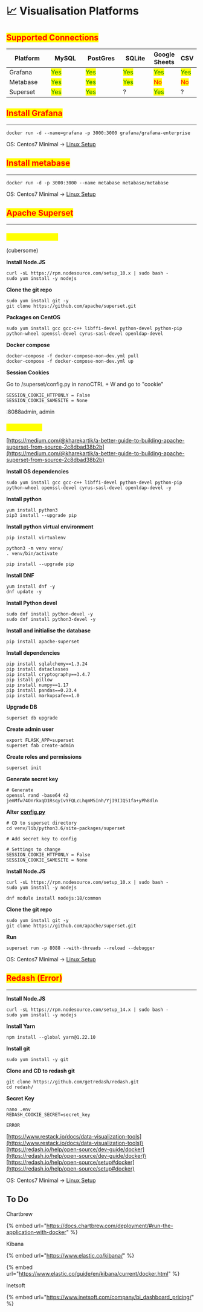 # 📈 Visualisation Platforms

## <mark style="color:red;">**Supported Connections**</mark>

<table><thead><tr><th width="146">Platform</th><th width="124">MySQL</th><th width="114">PostGres</th><th width="101">SQLite</th><th>Google Sheets</th><th>CSV</th></tr></thead><tbody><tr><td>Grafana</td><td><mark style="color:green;">Yes</mark></td><td><mark style="color:green;">Yes</mark></td><td><mark style="color:green;">Yes</mark></td><td><mark style="color:green;">Yes</mark></td><td><mark style="color:green;">Yes</mark></td></tr><tr><td>Metabase</td><td><mark style="color:green;">Yes</mark></td><td><mark style="color:green;">Yes</mark></td><td><mark style="color:green;">Yes</mark></td><td><mark style="color:red;">No</mark></td><td><mark style="color:red;">No</mark></td></tr><tr><td>Superset</td><td><mark style="color:green;">Yes</mark></td><td><mark style="color:green;">Yes</mark></td><td>?</td><td><mark style="color:green;">Yes</mark></td><td>?</td></tr></tbody></table>

## <mark style="color:red;">**Install Grafana**</mark>

***

```
docker run -d --name=grafana -p 3000:3000 grafana/grafana-enterprise
```

OS: Centos7 Minimal -> [Linux Setup](https://app.gitbook.com/s/s5FF7hhZDUs2h4yzdZ19/operating-systems/linux-setup "mention")

## <mark style="color:red;">**Install metabase**</mark>

***

```
docker run -d -p 3000:3000 --name metabase metabase/metabase
```

OS: Centos7 Minimal -> [Linux Setup](https://app.gitbook.com/s/s5FF7hhZDUs2h4yzdZ19/operating-systems/linux-setup "mention")

## <mark style="color:red;">Apache Superset</mark>

***

### <mark style="color:yellow;">Docker Compose</mark>

(cubersome)

**Install Node.JS**

```
curl -sL https://rpm.nodesource.com/setup_10.x | sudo bash -
sudo yum install -y nodejs
```

**Clone the git repo**

```
sudo yum install git -y
git clone https://github.com/apache/superset.git
```

**Packages on CentOS**

```
sudo yum install gcc gcc-c++ libffi-devel python-devel python-pip python-wheel openssl-devel cyrus-sasl-devel openldap-devel
```

**Docker compose**

```
docker-compose -f docker-compose-non-dev.yml pull
docker-compose -f docker-compose-non-dev.yml up
```

**Session Cookies**

Go to /superset/config.py in nanoCTRL + W and go to "cookie"

```
SESSION_COOKIE_HTTPONLY = False
SESSION_COOKIE_SAMESITE = None
```

:8088admin, admin

### <mark style="color:yellow;">Local install</mark>

[https://medium.com/@kharekartik/a-better-guide-to-building-apache-superset-from-source-2c8dbad38b2b](https://medium.com/@kharekartik/a-better-guide-to-building-apache-superset-from-source-2c8dbad38b2b)

**Install OS dependencies**

```
sudo yum install gcc gcc-c++ libffi-devel python-devel python-pip python-wheel openssl-devel cyrus-sasl-devel openldap-devel -y
```

**Install python**

```
yum install python3
pip3 install --upgrade pip
```

**Install python virtual environment**

```
pip install virtualenv

python3 -m venv venv/
. venv/bin/activate

pip install --upgrade pip
```

**Install DNF**

```
yum install dnf -y
dnf update -y
```

**Install Python devel**

```
sudo dnf install python-devel -y
sudo dnf install python3-devel -y
```

**Install and initialise the database**

```
pip install apache-superset
```

**Install dependencies**

```
pip install sqlalchemy==1.3.24
pip install dataclasses
pip install cryptography==3.4.7
pip istall pillow
pip install numpy==1.17
pip install pandas==0.23.4
pip install markupsafe==1.0
```

**Upgrade DB**

```
superset db upgrade
```

**Create admin user**

```
export FLASK_APP=superset
superset fab create-admin
```

**Create roles and permissions**

```
superset init
```

**Generate secret key**

```
# Generate
openssl rand -base64 42
jemMfw74OnrkxqD1RsqyIvYFQLcLhqmM5Inh/YjI9IIQ51fa+yPh8dln
```

**Alter** [**config.py**](http://config.py)

```
# CD to superset directory
cd venv/lib/python3.6/site-packages/superset

# Add secret key to config

# Settings to change
SESSION_COOKIE_HTTPONLY = False
SESSION_COOKIE_SAMESITE = None
```

**Install Node.JS**

```
curl -sL https://rpm.nodesource.com/setup_10.x | sudo bash -
sudo yum install -y nodejs

dnf module install nodejs:18/common
```

**Clone the git repo**

```
sudo yum install git -y
git clone https://github.com/apache/superset.git
```

**Run**

```
superset run -p 8088 --with-threads --reload --debugger
```

OS: Centos7 Minimal -> [Linux Setup](https://app.gitbook.com/s/s5FF7hhZDUs2h4yzdZ19/operating-systems/linux-setup "mention")

## <mark style="color:red;">Redash (Error)</mark>

***

**Install Node.JS**

```
curl -sL https://rpm.nodesource.com/setup_14.x | sudo bash -
sudo yum install -y nodejs
```

**Install Yarn**

```
npm install --global yarn@1.22.10
```

**Install git**

```
sudo yum install -y git
```

**Clone and CD to redash git**

```
git clone https://github.com/getredash/redash.git
cd redash/
```

**Secret Key**

```
nano .env
REDASH_COOKIE_SECRET=secret_key
```

`ERROR`

[https://www.restack.io/docs/data-visualization-tools](https://www.restack.io/docs/data-visualization-tools)\
[https://redash.io/help/open-source/dev-guide/docker](https://redash.io/help/open-source/dev-guide/docker)\
[https://redash.io/help/open-source/setup#docker](https://redash.io/help/open-source/setup#docker)

OS: Centos7 Minimal -> [Linux Setup](https://app.gitbook.com/s/s5FF7hhZDUs2h4yzdZ19/operating-systems/linux-setup "mention")

## To Do

Chartbrew

{% embed url="https://docs.chartbrew.com/deployment/#run-the-application-with-docker" %}

Kibana

{% embed url="https://www.elastic.co/kibana/" %}

{% embed url="https://www.elastic.co/guide/en/kibana/current/docker.html" %}

Inetsoft

{% embed url="https://www.inetsoft.com/company/bi_dashboard_pricing/" %}



